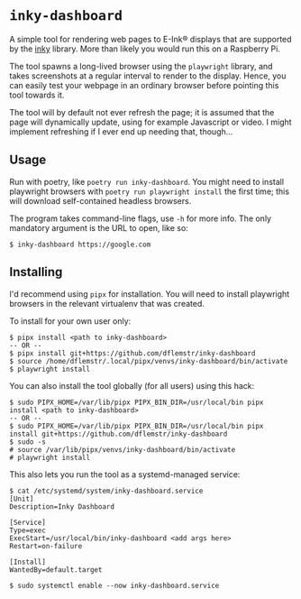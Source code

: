 # `inky-dashboard`

A simple tool for rendering web pages to E-Ink® displays that are supported by the
[inky](https://github.com/pimoroni/inky) library.  More than likely you would run this
on a Raspberry Pi.

The tool spawns a long-lived browser using the `playwright` library, and takes screenshots
at a regular interval to render to the display.  Hence, you can easily test your webpage
in an ordinary browser before pointing this tool towards it.

The tool will by default not ever refresh the page; it is assumed that the page will
dynamically update, using for example Javascript or video.  I might implement refreshing
if I ever end up needing that, though...

## Usage

Run with poetry, like `poetry run inky-dashboard`.  You might need to install playwright
browsers with `poetry run playwright install` the first time; this will download
self-contained headless browsers.

The program takes command-line flags, use `-h` for more info.  The only mandatory argument
is the URL to open, like so:

```
$ inky-dashboard https://google.com
```

## Installing

I'd recommend using `pipx` for installation.  You will need to install playwright browsers
in the relevant virtualenv that was created.

To install for your own user only:

```
$ pipx install <path to inky-dashboard>
-- OR --
$ pipx install git+https://github.com/dflemstr/inky-dashboard
$ source /home/dflemstr/.local/pipx/venvs/inky-dashboard/bin/activate
$ playwright install
```

You can also install the tool globally (for all users) using this hack:

```
$ sudo PIPX_HOME=/var/lib/pipx PIPX_BIN_DIR=/usr/local/bin pipx install <path to inky-dashboard>
-- OR --
$ sudo PIPX_HOME=/var/lib/pipx PIPX_BIN_DIR=/usr/local/bin pipx install git+https://github.com/dflemstr/inky-dashboard
$ sudo -s
# source /var/lib/pipx/venvs/inky-dashboard/bin/activate
# playwright install
```

This also lets you run the tool as a systemd-managed service:

```
$ cat /etc/systemd/system/inky-dashboard.service 
[Unit]
Description=Inky Dashboard

[Service]
Type=exec
ExecStart=/usr/local/bin/inky-dashboard <add args here>
Restart=on-failure

[Install]
WantedBy=default.target

$ sudo systemctl enable --now inky-dashboard.service
```
